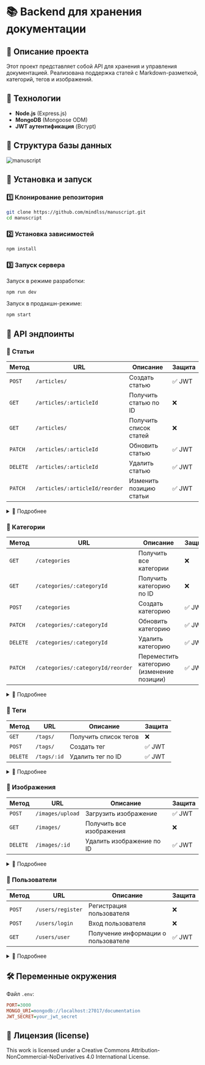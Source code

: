 # 📚 Backend для хранения документации

## 📝 Описание проекта
Этот проект представляет собой API для хранения и управления документацией. Реализована поддержка статей с Markdown-разметкой, категорий, тегов и изображений.

## 🚀 Технологии
- **Node.js** (Express.js)
- **MongoDB** (Mongoose ODM)
- **JWT аутентификация** (Bcrypt)

## 📂 Структура базы данных
![manuscript](https://github.com/user-attachments/assets/fef7b2f2-26fa-4832-8ebc-229512be8a5f)


## 🔧 Установка и запуск
### 1️⃣ Клонирование репозитория
```bash
git clone https://github.com/mindlss/manuscript.git
cd manuscript
```
### 2️⃣ Установка зависимостей
```bash
npm install
```
### 3️⃣ Запуск сервера
Запуск в режиме разработки:
```bash
npm run dev
```
Запуск в продакшн-режиме:
```bash
npm start
```

## 📌 API эндпоинты
### 🔹 Статьи

| Метод  | URL                        | Описание                       | Защита  |
|--------|----------------------------|--------------------------------|---------|
| `POST` | `/articles/`               | Создать статью                 | ✅ JWT  |
| `GET`  | `/articles/:articleId`     | Получить статью по ID          | ❌      |
| `GET`  | `/articles/`               | Получить список статей         | ❌      |
| `PATCH`| `/articles/:articleId`     | Обновить статью                | ✅ JWT  |
| `DELETE`| `/articles/:articleId`    | Удалить статью                 | ✅ JWT  |
| `PATCH`| `/articles/:articleId/reorder` | Изменить позицию статьи   | ✅ JWT  |

<details>
<summary>📄 Подробнее</summary>

## 🔹 Описание API

### 📌 Создание статьи (`POST /articles/`)

Создает новую статью. Если не указана категория, она будет помещена в "uncategorized".  
**Обязательные поля:** `title`, `content`.  
**Защита:** Требуется JWT токен.

**Пример тела запроса:**
```json
{
  "title": "myArticle",
  "category": "67bb6397ccdfe21a4a4d79cc",
  "content": "Article text content",
  "images": ["67bb0d5e3661b205d38f3ac8"],
  "tags": ["67bb60e0f184a9e9d4871c98"]
}
```

### 📌 Получение статьи (`GET /articles/:articleId`)

Возвращает статью по `articleId` с популяцией связанных данных (`category`, `author`, `images`, `tags`).  
**Защита:** Отсутствует.

**Пример ответа:**
```json
{
  "_id": "60d0fe4f5311236168a109ca",
  "title": "Article Title",
  "category": {
    "_id": "60d0fe4f5311236168a109cb",
    "name": "Technology"
  },
  "author": {
    "_id": "60d0fe4f5311236168a109cc",
    "username": "john_doe"
  },
  "images": [],
  "tags": ["tech", "innovation"]
}
```

### 📌 Получение списка статей (`GET /articles/`)

Возвращает список всех статей, сгруппированных по категориям.  
**Защита:** Отсутствует.

**Пример ответа:**
```json
{
    "Uncategorized": {
        "description": "Articles without category",
        "position": 0,
        "articles": [
            {
                "_id": "67bb61d4f184a9e9d4871c9e",
                "title": "article1",
                "position": 1
            }
        ]
    },
    "myCategory": {
        "description": "Description of my category",
        "position": 1,
        "articles": [
            {
                "_id": "67bb63bbccdfe21a4a4d79cf",
                "title": "article2",
                "position": 1
            },
            {
                "_id": "67bb62bfcgdg22ydjs337dgf",
                "title": "article3",
                "position": 2
            }
        ]
    }
}
```

### 📌 Обновление статьи (`PATCH /articles/:articleId`)

Обновляет статью по `articleId`.  
**Защита:** Требуется JWT токен.

**Пример тела запроса:**
```json
{
  "title": "Updated Article Title",
  "category": "60d0fe4f5311236168a109cd"
}
```

### 📌 Удаление статьи (`DELETE /articles/:articleId`)

Удаляет статью и корректирует позиции оставшихся статей в категории.  
**Защита:** Требуется JWT токен.

**Пример ответа:**
```json
{
  "message": "The article has been removed and the order has been updated"
}
```

### 📌 Изменение позиции статьи (`PATCH /articles/:articleId/reorder`)

Меняет порядок статьи внутри категории. Если указанная позиция некорректна, выдаст ошибку.  
**Защита:** Требуется JWT токен.

**Пример тела запроса:**
```json
{
  "newPosition": 2
}
```

</details>

### 🔹 Категории

| Метод  | URL                          | Описание                                        | Защита   |
|--------|------------------------------|-------------------------------------------------|----------|
| `GET`  | `/categories`                | Получить все категории                         | ❌       |
| `GET`  | `/categories/:categoryId`            | Получить категорию по ID                       | ❌       |
| `POST` | `/categories`                | Создать категорию                              | ✅ JWT   |
| `PATCH`| `/categories/:categoryId`            | Обновить категорию                             | ✅ JWT   |
| `DELETE`| `/categories/:categoryId`           | Удалить категорию                              | ✅ JWT   |
| `PATCH`| `/categories/:categoryId/reorder`    | Переместить категорию (изменение позиции)      | ✅ JWT   |

<details>
<summary>📄 Подробнее</summary>

## 🔹 Описание API

### 📌 Получить все категории (`GET /categories`)

Возвращает список всех категорий.  
**Требуется:** Нет.  
**Защита:** Отсутствует.

**Пример запроса:**
```bash
GET /categories
```

**Пример ответа:**
```json
[
  {
    "_id": "60d0fe4f5311236168a109ca",
    "name": "Category 1",
    "description": "Description for category 1",
    "position": 1
  },
  {
    "_id": "60d0fe4f5311236168a109cb",
    "name": "Category 2",
    "description": "Description for category 2",
    "position": 2
  }
]
```

### 📌 Получить категорию по ID (`GET /categories/:categoryId`)

Возвращает информацию о категории по ID.  
**Требуется:** ID категории в параметрах URL.  
**Защита:** Отсутствует.

**Пример запроса:**
```bash
GET /categories/60d0fe4f5311236168a109ca
```

**Пример ответа:**
```json
{
  "_id": "60d0fe4f5311236168a109ca",
  "name": "Category 1",
  "description": "Description for category 1",
  "position": 1
}
```

### 📌 Создать категорию (`POST /categories`)

Создает новую категорию. Для создания требуется передать название категории и описание.  
**Требуется:** Поля `name`, `description`.  
**Защита:** JWT токен в заголовке.

**Пример запроса:**
```bash
POST /categories
Authorization: Bearer your_jwt_token_here
Content-Type: application/json
{
  "name": "New Category",
  "description": "Description for new category"
}
```

**Пример ответа:**
```json
{
  "_id": "60d0fe4f5311236168a109cc",
  "name": "New Category",
  "description": "Description for new category",
  "position": 3
}
```

### 📌 Обновить категорию (`PATCH /categories/:categoryId`)

Обновляет категорию по ID.  
**Требуется:** ID категории в параметрах URL.  
**Защита:** JWT токен в заголовке.

**Пример запроса:**
```bash
PATCH /categories/60d0fe4f5311236168a109ca
Authorization: Bearer your_jwt_token_here
Content-Type: application/json
{
  "name": "Updated Category",
  "description": "Updated description"
}
```

**Пример ответа:**
```json
{
  "_id": "60d0fe4f5311236168a109ca",
  "name": "Updated Category",
  "description": "Updated description",
  "position": 1
}
```

### 📌 Удалить категорию (`DELETE /categories/:categoryId`)

Удаляет категорию по ID. После удаления пересчитываются позиции категорий.  
**Требуется:** ID категории в параметрах URL.  
**Защита:** JWT токен в заголовке.

**Пример запроса:**
```bash
DELETE /categories/60d0fe4f5311236168a109ca
Authorization: Bearer your_jwt_token_here
```

**Пример ответа:**
```json
{
  "message": "Category deleted"
}
```

### 📌 Переместить категорию (`PATCH /categories/:categoryId/reorder`)

Изменяет позицию категории. Для этого требуется новый номер позиции.  
**Требуется:** ID категории в параметрах URL, новое значение позиции в теле запроса.  
**Защита:** JWT токен в заголовке.

**Пример запроса:**
```bash
PATCH /categories/60d0fe4f5311236168a109ca/reorder
Authorization: Bearer your_jwt_token_here
Content-Type: application/json
{
  "newPosition": 2
}
```

**Пример ответа:**
```json
{
  "_id": "60d0fe4f5311236168a109ca",
  "name": "Updated Category",
  "description": "Updated description",
  "position": 2
}
```

</details>

### 🔹 Теги

| Метод  | URL                        | Описание                       | Защита  |
|--------|----------------------------|--------------------------------|---------|
| `GET`  | `/tags/`                   | Получить список тегов          | ❌      |
| `POST` | `/tags/`                   | Создать тег                    | ✅ JWT  |
| `DELETE`| `/tags/:id`               | Удалить тег по ID              | ✅ JWT  |

<details>
<summary>📄 Подробнее</summary>

## 🔹 Описание API

### 📌 Получение списка тегов (`GET /tags/`)

Возвращает список всех тегов.  
**Защита:** Отсутствует.

**Пример ответа:**
```json
[
  {
    "_id": "60d0fe4f5311236168a109ca",
    "name": "Tech",
    "content": "Articles about technology"
  },
  {
    "_id": "60d0fe4f5311236168a109cb",
    "name": "Science",
    "content": "Articles about science"
  }
]
```

### 📌 Создание тега (`POST /tags/`)

Создает новый тег.  
**Защита:** Требуется JWT токен.

**Пример тела запроса:**
```json
{
  "name": "Tech",
  "content": "Articles about technology"
}
```

### 📌 Удаление тега по ID (`DELETE /tags/:id`)

Удаляет тег по `id`.  
**Защита:** Требуется JWT токен.

**Пример ответа:**
```json
{
  "message": "Tag deleted"
}
```

</details>

### 🔹 Изображения

| Метод  | URL                        | Описание                       | Защита  |
|--------|----------------------------|--------------------------------|---------|
| `POST` | `/images/upload`           | Загрузить изображение          | ✅ JWT  |
| `GET`  | `/images/`                 | Получить все изображения       | ❌      |
| `DELETE`| `/images/:id`             | Удалить изображение по ID      | ✅ JWT  |

<details>
<summary>📄 Подробнее</summary>

## 🔹 Описание API

### 📌 Загрузка изображения (`POST /images/upload`)

Загружает изображение. Файл отправляется в теле запроса.  
**Требуется поле:** `image` (файл).  
**Защита:** Требуется JWT токен.

**Пример запроса:**
```bash
POST /images/upload
Content-Type: multipart/form-data
image: [file]
```

**Пример ответа:**
```json
{
  "_id": "60d0fe4f5311236168a109ca",
  "name": "example.jpg",
  "url": "/uploads/1632899456000-example.jpg"
}
```

### 📌 Получение всех изображений (`GET /images/`)

Возвращает список всех изображений.  
**Защита:** Отсутствует.

**Пример ответа:**
```json
[
  {
    "_id": "60d0fe4f5311236168a109ca",
    "name": "example.jpg",
    "url": "/uploads/1632899456000-example.jpg"
  },
  {
    "_id": "60d0fe4f5311236168a109cb",
    "name": "another_image.png",
    "url": "/uploads/1632899456001-another_image.png"
  }
]
```

### 📌 Удаление изображения по ID (`DELETE /images/:id`)

Удаляет изображение по `id`.  
**Защита:** Требуется JWT токен.

**Пример ответа:**
```json
{
  "message": "Image deleted"
}
```

</details>

### 🔹 Пользователи

| Метод  | URL                        | Описание                       | Защита  |
|--------|----------------------------|--------------------------------|---------|
| `POST` | `/users/register`          | Регистрация пользователя       | ❌      |
| `POST` | `/users/login`             | Вход пользователя              | ❌      |
| `GET`  | `/users/user`              | Получение информации о пользователе | ✅ JWT  |

<details>
<summary>📄 Подробнее</summary>

## 🔹 Описание API

### 📌 Регистрация пользователя (`POST /users/register`)

Регистрирует нового пользователя. Для регистрации требуется передать имя пользователя и пароль.  
**Требуется поле:** `username`, `password`.  
**Защита:** Отсутствует.

**Пример запроса:**
```bash
POST /users/register
Content-Type: application/json
{
  "username": "john_doe",
  "password": "password123"
}
```

**Пример ответа:**
```json
{
  "_id": "60d0fe4f5311236168a109ca",
  "username": "john_doe"
}
```

### 📌 Вход пользователя (`POST /users/login`)

Выполняет аутентификацию пользователя, возвращая JWT токен.  
**Требуется поле:** `username`, `password`.  
**Защита:** Отсутствует.

**Пример запроса:**
```bash
POST /users/login
Content-Type: application/json
{
  "username": "john_doe",
  "password": "password123"
}
```

**Пример ответа:**
```json
{
  "token": "your_jwt_token_here"
}
```

### 📌 Получение информации о пользователе (`GET /users/user`)

Получает информацию о текущем пользователе, для этого требуется передать JWT токен в заголовках.  
**Требуется:** JWT токен в заголовке `Authorization: Bearer <token>`.  
**Защита:** JWT токен обязательный.

**Пример запроса:**
```bash
GET /users/user
Authorization: Bearer your_jwt_token_here
```

**Пример ответа:**
```json
{
  "_id": "60d0fe4f5311236168a109ca",
  "username": "john_doe"
}
```

</details>

## 🛠 Переменные окружения
Файл `.env`:
```ini
PORT=3000
MONGO_URI=mongodb://localhost:27017/documentation
JWT_SECRET=your_jwt_secret
```

## 📜 Лицензия (license)
This work is licensed under a Creative Commons Attribution-NonCommercial-NoDerivatives 4.0 International License.

